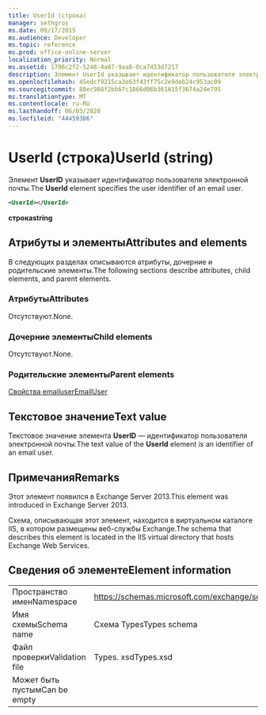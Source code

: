 ```yaml
---
title: UserId (строка)
manager: sethgros
ms.date: 09/17/2015
ms.audience: Developer
ms.topic: reference
ms.prod: office-online-server
localization_priority: Normal
ms.assetid: 1796c2f2-5248-4a07-9aa0-0ca7453d7217
description: Элемент UserId указывает идентификатор пользователя электронной почты.
ms.openlocfilehash: 45edcf9215ca3e63f43ff75c2e9deb24c953ac09
ms.sourcegitcommit: 88ec988f2bb67c1866d06b361615f3674a24e795
ms.translationtype: MT
ms.contentlocale: ru-RU
ms.lasthandoff: 06/03/2020
ms.locfileid: "44459386"
---
```

# <a name="userid-string"></a><span data-ttu-id="df647-103">UserId (строка)</span><span class="sxs-lookup"><span data-stu-id="df647-103">UserId (string)</span></span>

<span data-ttu-id="df647-104">Элемент **UserID** указывает идентификатор пользователя электронной почты.</span><span class="sxs-lookup"><span data-stu-id="df647-104">The **UserId** element specifies the user identifier of an email user.</span></span> 
  
```XML
<UserId></UserId>
```

 <span data-ttu-id="df647-105">**строка**</span><span class="sxs-lookup"><span data-stu-id="df647-105">**string**</span></span>
## <a name="attributes-and-elements"></a><span data-ttu-id="df647-106">Атрибуты и элементы</span><span class="sxs-lookup"><span data-stu-id="df647-106">Attributes and elements</span></span>

<span data-ttu-id="df647-107">В следующих разделах описываются атрибуты, дочерние и родительские элементы.</span><span class="sxs-lookup"><span data-stu-id="df647-107">The following sections describe attributes, child elements, and parent elements.</span></span>
  
### <a name="attributes"></a><span data-ttu-id="df647-108">Атрибуты</span><span class="sxs-lookup"><span data-stu-id="df647-108">Attributes</span></span>

<span data-ttu-id="df647-109">Отсутствуют.</span><span class="sxs-lookup"><span data-stu-id="df647-109">None.</span></span>
  
### <a name="child-elements"></a><span data-ttu-id="df647-110">Дочерние элементы</span><span class="sxs-lookup"><span data-stu-id="df647-110">Child elements</span></span>

<span data-ttu-id="df647-111">Отсутствуют.</span><span class="sxs-lookup"><span data-stu-id="df647-111">None.</span></span>
  
### <a name="parent-elements"></a><span data-ttu-id="df647-112">Родительские элементы</span><span class="sxs-lookup"><span data-stu-id="df647-112">Parent elements</span></span>

[<span data-ttu-id="df647-113">Свойства emailuser</span><span class="sxs-lookup"><span data-stu-id="df647-113">EmailUser</span></span>](emailuser.md)
  
## <a name="text-value"></a><span data-ttu-id="df647-114">Текстовое значение</span><span class="sxs-lookup"><span data-stu-id="df647-114">Text value</span></span>

<span data-ttu-id="df647-115">Текстовое значение элемента **UserID** — идентификатор пользователя электронной почты.</span><span class="sxs-lookup"><span data-stu-id="df647-115">The text value of the **UserId** element is an identifier of an email user.</span></span> 
  
## <a name="remarks"></a><span data-ttu-id="df647-116">Примечания</span><span class="sxs-lookup"><span data-stu-id="df647-116">Remarks</span></span>

<span data-ttu-id="df647-117">Этот элемент появился в Exchange Server 2013.</span><span class="sxs-lookup"><span data-stu-id="df647-117">This element was introduced in Exchange Server 2013.</span></span>
  
<span data-ttu-id="df647-118">Схема, описывающая этот элемент, находится в виртуальном каталоге IIS, в котором размещены веб-службы Exchange.</span><span class="sxs-lookup"><span data-stu-id="df647-118">The schema that describes this element is located in the IIS virtual directory that hosts Exchange Web Services.</span></span>
  
## <a name="element-information"></a><span data-ttu-id="df647-119">Сведения об элементе</span><span class="sxs-lookup"><span data-stu-id="df647-119">Element information</span></span>

|||
|:-----|:-----|
|<span data-ttu-id="df647-120">Пространство имен</span><span class="sxs-lookup"><span data-stu-id="df647-120">Namespace</span></span>  <br/> |https://schemas.microsoft.com/exchange/services/2006/types  <br/> |
|<span data-ttu-id="df647-121">Имя схемы</span><span class="sxs-lookup"><span data-stu-id="df647-121">Schema name</span></span>  <br/> |<span data-ttu-id="df647-122">Схема Types</span><span class="sxs-lookup"><span data-stu-id="df647-122">Types schema</span></span>  <br/> |
|<span data-ttu-id="df647-123">Файл проверки</span><span class="sxs-lookup"><span data-stu-id="df647-123">Validation file</span></span>  <br/> |<span data-ttu-id="df647-124">Types. xsd</span><span class="sxs-lookup"><span data-stu-id="df647-124">Types.xsd</span></span>  <br/> |
|<span data-ttu-id="df647-125">Может быть пустым</span><span class="sxs-lookup"><span data-stu-id="df647-125">Can be empty</span></span>  <br/> ||
   

